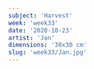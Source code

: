 ```yaml
---
subject: 'Harvest'
week: 'week33'
date: '2020-10-23'
artist: 'Jan'
dimensions: '30x30 cm'
slug: 'week33/Jan.jpg'
---
```

